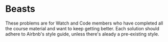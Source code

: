 # Beasts

These problems are for Watch and Code members who have completed all the course material and want to keep getting better. Each solution should adhere to Airbnb's style guide, unless there's aleady a pre-existing style.
